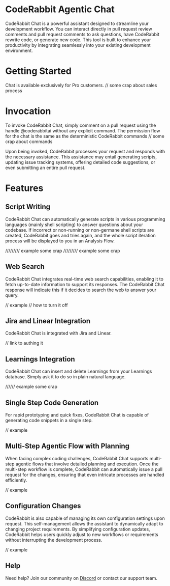 # CodeRabbit Agentic Chat

CodeRabbit Chat is a powerful assistant designed to streamline your development workflow. You can interact directly in pull request review comments and pull request comments to ask questions, have CodeRabbit rewrite code, or generate new code. This tool is built to enhance your productivity by integrating seamlessly into your existing development environment.

# Getting Started

Chat is available exclusively for Pro customers. // some crap about sales process

# Invocation

To invoke CodeRabbit Chat, simply comment on a pull request using the handle @coderabbitai without any explicit command. The permission flow for the chat is the same as the deterministic CodeRabbit commands // some crap about commands

Upon being invoked, CodeRabbit processes your request and responds with the necessary assistance. This assistance may entail generating scripts, updating issue tracking systems, offering detailed code suggestions, or even submitting an entire pull request.

# Features

## Script Writing

CodeRabbit Chat can automatically generate scripts in various programming languages (mainly shell scripting) to answer questions about your codebase. If incorrect or non-running or non-germane shell scripts are created, CodeRabbit goes and tries again, and the whole script iteration process will be displayed to you in an Analysis Flow.

///////// example some crap
///////// example some crap

## Web Search

CodeRabbit Chat integrates real-time web search capabilities, enabling it to fetch up-to-date information to support its responses. The CodeRabbit Chat response will indicate this if it decides to search the web to answer your query.

// example
// how to turn it off

## Jira and Linear Integration

CodeRabbit Chat is integrated with Jira and Linear.

// link to authing it

## Learnings Integration

CodeRabbit Chat can insert and delete Learnings from your Learnings database. Simply ask it to do so in plain natural language.

////// example some crap

## Single Step Code Generation

For rapid prototyping and quick fixes, CodeRabbit Chat is capable of generating code snippets in a single step.

// example

## Multi-Step Agentic Flow with Planning

When facing complex coding challenges, CodeRabbit Chat supports multi-step agentic flows that involve detailed planning and execution. Once the multi-step workflow is complete, CodeRabbit can automatically issue a pull request for the changes, ensuring that even intricate processes are handled efficiently.

// example

## Configuration Changes

CodeRabbit is also capable of managing its own configuration settings upon request. This self-management allows the assistant to dynamically adapt to changing project requirements. By simplifying configuration updates, CodeRabbit helps users quickly adjust to new workflows or requirements without interrupting the development process.

// example

## Help

Need help? Join our community on [Discord](https://discord.gg/coderabbit) or contact our support team.
